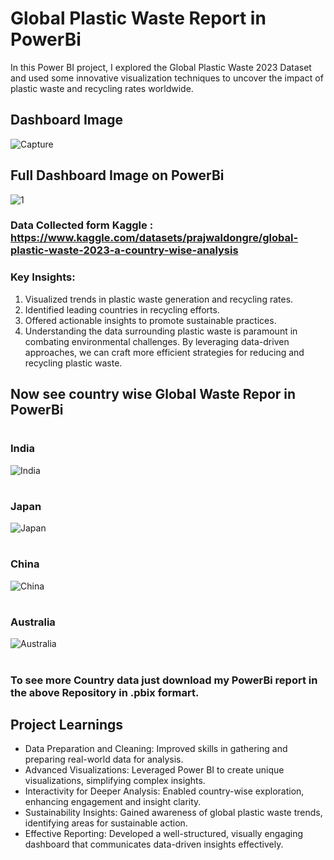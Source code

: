 # Global Plastic Waste Report in PowerBi

In this Power BI project, I explored the Global Plastic Waste 2023 Dataset and used some innovative visualization techniques to uncover the impact of plastic waste and recycling rates worldwide.

## Dashboard Image
![Capture](https://github.com/user-attachments/assets/81e271d5-1aff-43a2-aca1-8ef991c70cf6)


## Full Dashboard Image on PowerBi
![1](https://github.com/user-attachments/assets/dec09d90-8374-4ee9-b1d2-2b62ea5a77f6)

### Data Collected form Kaggle : https://www.kaggle.com/datasets/prajwaldongre/global-plastic-waste-2023-a-country-wise-analysis

### Key Insights:
1) Visualized trends in plastic waste generation and recycling rates. 
2) Identified leading countries in recycling efforts. 
3) Offered actionable insights to promote sustainable practices. 
4) Understanding the data surrounding plastic waste is paramount in combating environmental challenges. By leveraging data-driven approaches, we can craft more efficient strategies for reducing and recycling plastic waste. 


## Now see country wise Global Waste Repor in PowerBi
#
### India
![India](https://github.com/user-attachments/assets/b938390c-7684-4b1d-8989-c92139d4e8e4)
#
### Japan
![Japan](https://github.com/user-attachments/assets/82fa9ebf-4668-46b3-b2ba-b73b6c55f0ee)
#
### China
![China](https://github.com/user-attachments/assets/faa5987a-3755-47df-b1c5-b698664b7b57)
#
### Australia
![Australia](https://github.com/user-attachments/assets/33852b6f-78f3-4041-9861-1c975d0ab15f)

#
### To see more Country data just download my PowerBi report in the above Repository in .pbix formart.

## Project Learnings 

- Data Preparation and Cleaning: Improved skills in gathering and preparing real-world data for analysis.
- Advanced Visualizations: Leveraged Power BI to create unique visualizations, simplifying complex insights.
- Interactivity for Deeper Analysis: Enabled country-wise exploration, enhancing engagement and insight clarity.
- Sustainability Insights: Gained awareness of global plastic waste trends, identifying areas for sustainable action.
- Effective Reporting: Developed a well-structured, visually engaging dashboard that communicates data-driven insights effectively.

